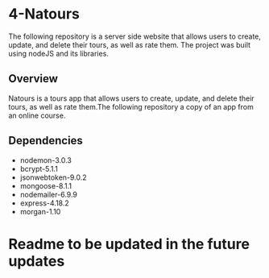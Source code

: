 # 4-Natours
The following repository is a server side website that allows users to create, update, and delete their tours, as well as rate them. The project was built using nodeJS and its libraries. 
## Overview

Natours is a tours app that allows users to create, update, and delete their tours, as well as rate them.The following repository a copy of an app from an online course.

## Dependencies
- nodemon-3.0.3
- bcrypt-5.1.1
- jsonwebtoken-9.0.2
- mongoose-8.1.1
- nodemailer-6.9.9
- express-4.18.2
- morgan-1.10


# Readme to be updated in the future updates
